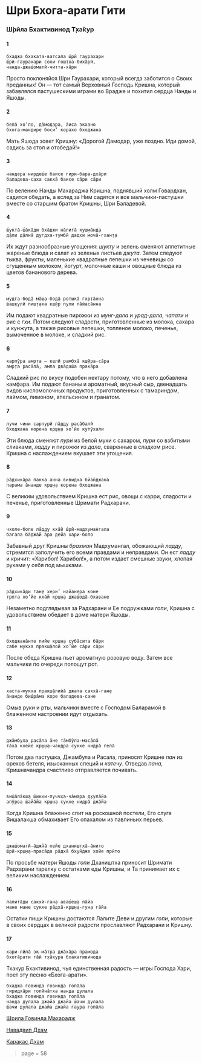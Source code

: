 # Шри Бхога-арати Гити

### Ш́рӣла Бхактивинод Т̣ха̄кур

#### 1

    бхаджа бхаката-ватсала ш́рӣ гаурахари
    ш́рӣ-гаурахари сохи гош̣т̣ха-биха̄рӣ,
    нанда-джаш́оматӣ-читта-ха̄ри

Просто поклоняйся Шри Гаурахари, который всегда заботится о Своих преданных! Он — тот самый Верховный Господь Кришна, который забавлялся пастушескими играми во Врадже и похитил сердца Нанды и Яшоды.

#### 2

    бела̄ хо’ло, да̄модара, а̄иса экхано
    бхога-мандире боси’ корахо бходжана

Мать Яшода зовет Кришну: «Дорогой Дамодар, уже поздно. Иди домой, садись за стол и отобедай!»

#### 3

    нандера нирдеш́е баисе гири-бара-дха̄ри
    баладева-саха сакха̄ баисе са̄ри са̄ри

По велению Нанды Махараджа Кришна, поднявший холм Говардхан, садится обедать, а вслед за Ним садятся и все мальчики-пастушки вместе со старшим братом Кришны, Шри Баладевой.

#### 4

    ш́укта̄-ш́а̄ка̄ди бха̄джи на̄лита̄ куш̣ма̄н̣д̣а
    д̣а̄ли д̣а̄лна̄ дугдха-тумбӣ дадхи моча̄-гхан̣т̣а

Их ждут разнообразные угощения: *шукту* и зелень сменяют аппетитные жареные блюда и салат из зеленых листьев *джута*. Затем следуют тыква, фрукты, маленькие квадратные лепешки из чечевицы со сгущенным молоком, йогурт, молочные каши и овощные блюда из цветов бананового дерева.

#### 5

    мудга-бод̣а̄ ма̄ш̣а-бод̣а̄ рот̣ика̄ гхр̣та̄нна
    ш́аш̣кулӣ пиш̣т̣ака кш̣ӣр пули па̄йаса̄нна

Им подают квадратные пирожки из *мунг-дала* и *урад-дала*, *чапати* и рис с *гхи*. Потом следуют сладости, приготовленные из молока, сахара и кунжута, а также рисовые лепешки, топленое молоко, печенье, вымоченное в молоке, и сладкий рис.

#### 6

    карпӯра амр̣та — келӣ рамбха̄ кш̣ӣра-са̄ра
    амр̣та раса̄ла̄, амла два̄даш́а прака̄ра

Сладкий рис по вкусу подобен нектару потому, что в него добавлена камфара. Им подают бананы и ароматный, вкусный сыр, двенадцать видов кисломолочных продуктов, приготовленных с тамариндом, лаймом, лимоном, апельсином и гранатом.

#### 7

    лучи чини сарпурӣ ла̄д̣д̣у раса̄балӣ
    бходжана корена кр̣ш̣н̣а хо’йе кутӯхали

Эти блюда сменяют *пури* из белой муки с сахаром, *пури* со взбитыми сливками, *ладду* и пирожки из *дала*, сваренные в сладком рисе. Кришна с наслаждением вкушает эти угощения.

#### 8

    ра̄дхика̄ра пакка анна вивидха бйан̃джана
    парама а̄нанде кр̣ш̣н̣а корена бходжана

С великим удовольствием Кришна ест рис, овощи с карри, сладости и печенье, приготовленные Шримати Радхарани.

#### 9

    чхоле-боле ла̄д̣д̣у кха̄й ш́рӣ-мадхуман̇гала
    багала ба̄джа̄й а̄ра дейа хари-боло

Забавный друг Кришны *брахман* Мадхумангал, обожающий *ладду*, стремится заполучить его всеми правдами и неправдами. Он ест *ладду* и кричит: «Харибол! Харибол!», а потом издает смешные звуки, хлопая руками у себя под мышками.

#### 10

    ра̄дхика̄ди ган̣е хери’ найанера коне
    тр̣пта хо’йе кха̄й кр̣ш̣н̣а джаш́ода̄-бхаване

Незаметно подглядывая за Радхарани и Ее подружками *гопи*, Кришна с удовольствием обедает в доме матери Яшоды.

#### 11

    бходжана̄нте пийе кр̣ш̣н̣а суба̄сита ба̄ри
    сабе мукха пракш̣а̄лой хо’йе са̄ри са̄ри

После обеда Кришна пьет ароматную розовую воду. Затем все мальчики по очереди полощут рот.

#### 12

    хаста-мукха пракш̣а̄лийа̄ джата сакха̄-ган̣е
    а̄нанде биш́ра̄ма коре баладева-сане

Омыв руки и рты, мальчики вместе с Господом Баларамой в блаженном настроении идут отдыхать.

#### 13

    джа̄мбула раса̄ла а̄не та̄мбӯла-маса̄ла̄
    та̄ха̄ кхейе кр̣ш̣н̣а-чандра сукхе нидра̄ гела̄

Потом два пастушка, Джамбула и Расала, приносят Кришне *пан* из орехов бетеля, изысканных специй и *катечу*. Отведав *пана*, Кришначандра счастливо отправляется почивать.

#### 14

    виш́а̄ла̄кш̣а ш́икхи-пуччха-ча̄мара д̣хула̄йа
    апӯрва ш́айа̄йа кр̣ш̣н̣а сукхе нидра̄ джа̄йа

Когда Кришна блаженно спит на роскошной постели, Его слуга Вишалакша обмахивает Его опахалом из павлиньих перьев.

#### 15

    джаш́оматӣ-а̄джн̃а̄ пейе дханиш̣т̣ха̄-а̄нито
    ш́рӣ-кр̣ш̣н̣а-праса̄да ра̄дха̄ бхун̃дже хойе прӣто

По просьбе матери Яшоды *гопи* Дхаништха приносит Шримати Радхарани тарелку с остатками еды Кришны, и Та принимает их с великим наслаждением.

#### 16

    лалита̄ди сакхӣ-ган̣а аваш́еш̣а па̄йа
    мане мане сукхе ра̄дха̄-кр̣ш̣н̣а-гун̣а га̄йа

Остатки пищи Кришны достаются Лалите Деви и другим *гопи*, которые в своих сердцах в великой радости прославляют Радхарани и Кришну.

#### 17

    хари-лӣла̄ эк-ма̄тра джа̄ха̄ра прамода
    бхога̄рати га̄й т̣ха̄кура бхакативинода

Тхакур Бхактивинод, чья единственная радость — игры Господа Хари, поет эту песню «Бхога-арати».

    бхаджа говинда говинда гопа̄ла
    гиридха̄ри гопӣна̄тха нанда дулала
    бхаджа говинда говинда гопа̄ла
    нанда дулала джайа джайа ш́ачи дулала
    ш́ачи дулала джайа джайа гаура гопа̄ла


[Шрила Говинда Махарадж](https://soundcloud.com/bharatimaharaj/govinda-maharaj-sri-bhoga)

[Навадвип Дхам](https://soundcloud.com/bharatimaharaj/navadwip-scsm-bhaja-bhakata)

[Каракас Дхам](https://soundcloud.com/bharatimaharaj/shchsm-karakas-bxadzha-bxakata)


> page = 58